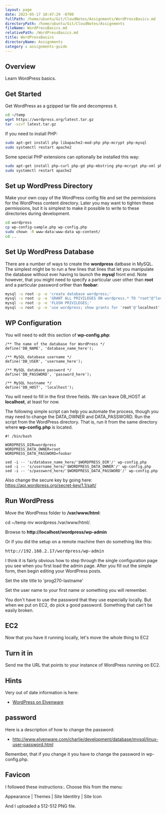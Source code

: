 ```yaml
---
layout: page
date: 2023-05-17 10:47:29 -0700
fullPath: /home/ubuntu/Git/CloudNotes/Assignments/WordPressBasics.md
directoryPath: /home/ubuntu/Git/CloudNotes/Assignments
fileName: WordPressBasics.md
relativePath: /WordPressBasics.md
title: WordPressBasics
directoryName: Assignments
category : assignments-guide
---
```


## Overview

Learn WordPress basics.

## Get Started

Get WordPress as a gzipped tar file and decompress it.

```bash
cd ~/temp
wget https://wordpress.org/latest.tar.gz
tar -xzvf latest.tar.gz
```

If you need to install PHP:

```bash
sudo apt-get install php libapache2-mod-php php-mcrypt php-mysql
sudo systemctl restart apache2
```

Some special PHP extensions can optionally be installed this way:

```bash
sudo apt-get install php-curl php-gd php-mbstring php-mcrypt php-xml php-xmlrpc
sudo systemctl restart apache2
```

## Set up WordPress Directory

Make your own copy of the WordPress config file and set the permissions for the WordPress content directory. Later you may want to tighten these permissions, but it is simplest to make it possible to write to these directories during development.

```bash
cd wordpress
cp wp-config-sample.php wp-config.php
sudo chown -R www-data:www-data wp-content/
cd ..
```

## Set Up WordPress Database

There are a number of ways to create the **wordpress** datbase in MySQL. The simplest might be to run a few lines that lines that let you manipulate the database without ever having to launch the **mysql** front end. Note however, that you might need to specify a particular user other than **root** and a particular password orther than **foobar**:

```bash
mysql -u root -p -e 'create database wordpress;'
mysql -u root -p -e 'GRANT ALL PRIVILEGES ON wordpress.* TO "root"@"localhost" IDENTIFIED BY "foobar";'
mysql -u root -p -e 'FLUSH PRIVILEGES;'
mysql -u root -p -e 'use wordpress; show grants for 'root'@'localhost';'
```

## WP Configuration

You will need to edit this section of **wp-config.php**:

```
/** The name of the database for WordPress */
define('DB_NAME', 'database_name_here');

/** MySQL database username */
define('DB_USER', 'username_here');

/** MySQL database password */
define('DB_PASSWORD', 'password_here');

/** MySQL hostname */
define('DB_HOST', 'localhost');
```

You will need to fill in the first three fields. We can leave DB_HOST at **localhost**, at least for now.

The following simple script can help you automate the process, though you may need to change the DATA_OWNER and DATA_PASSWORD. Run the script from the WordPress directory. That is, run it from the same directory where **wp-config.php** is located.

```
#! /bin/bash

WORDPRESS_DIR=wordpress
WORDPRESS_DATA_OWNER=root
WORDPRESS_DATA_PASSWORD=foobar

sed -i -- 's/database_name_here/'$WORDPRESS_DIR'/' wp-config.php
sed -i -- 's/username_here/'$WORDPRESS_DATA_OWNER'/' wp-config.php
sed -i -- 's/password_here/'$WORDPRESS_DATA_PASSWORD'/' wp-config.php
```

Also change the secure key by going here: <https://api.wordpress.org/secret-key/1.1/salt/>

## Run WordPress

Move the WordPress folder to **/var/www/html**:

  cd ~/temp
  mv wordpress /var/www/html/.

Browse to **http://localhost/wordpress/wp-admin**

Or if you did the setup on a remote machine then do something like this:

<pre>
http://192.168.2.17/wordpress/wp-admin
</pre>

I think it is fairly obvious how to step through the single configuration page you see when you first load the admin page. After you fill out the simple form, then begin editing your WordPress posts.

Set the site title to 'prog270-lastname'

Set the user name to your first name or something you will remember.

You don't have to use the password that they use especially locally. But when we put on EC2, do pick a good password. Something that can't be easily broken.

## EC2

Now that you have it running locally, let's move the whole thing to EC2

## Turn it in

Send me the URL that points to your instance of WordPress running on EC2.

## Hints

Very out of date information is here:

- [WordPress on Elvenware][elf-wordpress]

[elf-wordpress]: http://www.elvenware.com/charlie/development/cloud/Wordpress.html

## password

Here is a description of how to change the password:

- <http://www.elvenware.com/charlie/development/database/mysql/linux-user-password.html>

Remember, that if you change it you have to change the password in wp-config.php.

## Favicon

I followed these instructions:. Choose this from the menu:

 Appearance | Themes | Site Identitry |  Site Icon

And I uploaded a 512-512 PNG file.
